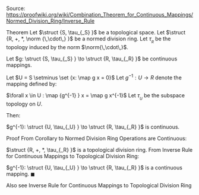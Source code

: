 # 

Source: https://proofwiki.org/wiki/Combination_Theorem_for_Continuous_Mappings/Normed_Division_Ring/Inverse_Rule

Theorem
Let $\struct {S, \tau_{_S} }$ be a topological space.
Let $\struct {R, +, *, \norm {\,\cdot\,} }$ be a normed division ring.
Let $\tau_{_R}$ be the topology induced by the norm $\norm{\,\cdot\,}$.

Let $g: \struct {S, \tau_{_S} } \to \struct {R, \tau_{_R} }$ be continuous mappings.

Let $U = S \setminus \set {x: \map g x = 0}$
Let $g^{-1}: U \to R$ denote the mapping defined by:

$\forall x \in U : \map {g^{-1} } x = \map g x^{-1}$
Let $\tau_{_U}$ be the subspace topology on $U$.

Then:

$g^{-1}: \struct {U, \tau_{_U} } \to \struct {R, \tau_{_R} }$ is continuous.


Proof
From Corollary to Normed Division Ring Operations are Continuous:

$\struct {R, +, *, \tau_{_R} }$ is a topological division ring.
From Inverse Rule for Continuous Mappings to Topological Division Ring:

$g^{-1}: \struct {U, \tau_{_U} } \to \struct {R, \tau_{_R} }$ is a continuous mapping.
$\blacksquare$


Also see
Inverse Rule for Continuous Mappings to Topological Division Ring




